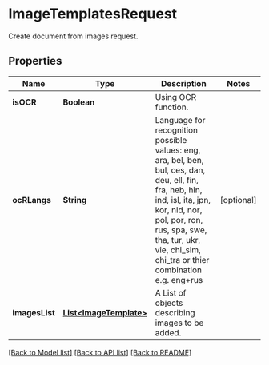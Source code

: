 
# ImageTemplatesRequest
Create document from images request.

## Properties
Name | Type | Description | Notes
------------ | ------------- | ------------- | -------------
**isOCR** | **Boolean** | Using OCR function. | 
**ocRLangs** | **String** | Language for recognition possible values: eng, ara, bel, ben, bul, ces, dan, deu, ell, fin, fra, heb, hin, ind, isl, ita, jpn, kor, nld, nor, pol, por, ron, rus, spa, swe, tha, tur, ukr, vie, chi_sim, chi_tra      or thier combination e.g. eng+rus |  [optional]
**imagesList** | [**List&lt;ImageTemplate&gt;**](ImageTemplate.md) | A List of objects describing images to be added. | 


[[Back to Model list]](../../README.md#documentation-for-models) [[Back to API list]](../../README.md#documentation-for-api-endpoints) [[Back to README]](../../README.md)


